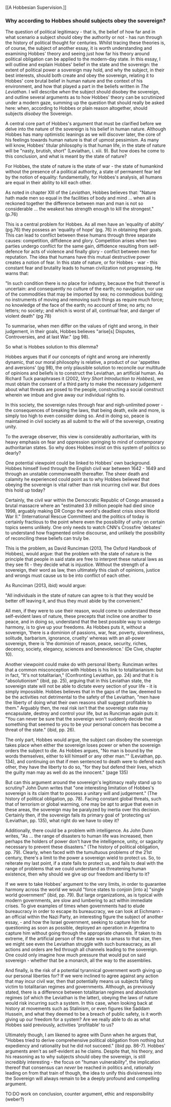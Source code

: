 [[A Hobbesian Supervision.]]
### Why according to Hobbes should subjects obey the sovereign?

The question of political legitimacy - that is, the belief of how far and in what scenario a subject should obey the authority or not - has run through the history of political thought for centuries. Whilst tracing these theories is, of course, the subject of another essay, it is worth understanding and examining Hobbes' theory and seeing just how far his theory around political obligation can be applied to the modern-day state. In this essay, I will outline and explain Hobbes' belief in the state and the sovereign: the extent of political power a sovereign may hold, and why the subject, in their best interests, should both create and obey the sovereign, relating it to Hobbes' core brutal belief in human nature and the context of his environment, and how that played a part in the beliefs written in *The Leviathan*. I will describe *when* the subject should disobey the sovereign, and outline several arguments as to how Hobbes' theory can be scrutinized under a modern gaze, summing up the question that should really be asked here: when, according to Hobbes or plain reason altogether, should subjects *disobey* the Sovereign.

A central core part of Hobbes's argument that must be clarified before we delve into the nature of the sovereign is his belief in human nature. Although Hobbes has many optimistic leanings as we will discover later, the core of his feelings towards human nature is that of upmost pessimism. As many will know, Hobbes' titular philosophy is that human life, in the state of nature will be "nasty, brutish, short" (Leviathan, i. xiii. 9). But how does he come to this conclusion, and what is meant by the state of nature?

For Hobbes, the state of nature is the state of war - the state of humankind without the presence of a political authority, a state of permanent fear led by the notion of equality: fundamentally, for Hobbes's analysis, all humans are equal in their ability to kill each other. 

As noted in chapter XIII of the *Leviathan*, Hobbes believes that:
"Nature hath made men so equal in the facilities of body and mind ... when all is reckoned together the difference between man and man is not so considerable ... the weakest has strength enough to kill the strongest." (p.76)

This is a central problem for Hobbes. As all men have an 'equality of ability' (pg.76) they possess an 'equality of hope' (pg. 76) in obtaining their goals. This can lead to conflict between these humans through three separate causes: competition, diffidence and glory. Competition arises when two parties undergo conflict for the same gain, diffidence resulting from self-defence for acts of violence and finally glory - conflict between men for reputation. The idea that humans have this mutual destructive power creates a notion of fear. In this state of nature, or for Hobbes - war - this constant fear and brutality leads to human civilization not progressing. He warns that:

"In such condition there is no place for industry, because the fruit thereof is uncertain: and consequently no culture of the earth; no navigation, nor use of the commodities that may be imported by sea; no commodious building; no instruments of moving and removing such things as require much force; no knowledge of the face of the earth; no account of time; no arts; no letters; no society; and which is worst of all, continual fear, and danger of violent death" (pg 78)

To summarise, when men differ on the values of right and wrong, in their judgement, in their goals, Hobbes believes "arise[s] Disputes, Controversies, and at last War." (pg 98).

So what is Hobbes solution to this dilemma?

Hobbes argues that if our concepts of right and wrong are inherently dynamic, that our moral philosophy is relative, a product of our 'appetites and aversions' (pg 98), the only plausible solution to reconcile our multitude of opinions and beliefs is to construct the Leviathan, an artificial human. As Richard Tuck paraphrases it (2002, *Very Short Introduction to Hobbes*), we must obtain the consent of a third party to make the necessary judgement about what threats are posed to the people, constructing a social construct wherein we imbue and give away our individual rights to.

In this society, the sovereign rules through fear and nigh-unlimited power - the consequences of breaking the laws, that being death, exile and more, is simply too high to even consider doing so. And in doing so, peace is maintained in civil society as all submit to the will of the sovereign, creating unity.

To the average observer, this view is considerably authoritarian, with its heavy emphasis on fear and oppression springing to mind of contemporary authoritarian states. So why does Hobbes insist on this system of politics so dearly?

One potential viewpoint could be linked to Hobbes' own background. Hobbes himself lived through the English civil war between 1642 - 1649 and through an unstable commonwealth thereafter. The sheer death and calamity he experienced could point as to why Hobbes believed that obeying the sovereign is vital rather than risk incurring civil war. But does this hold up today? 

Certainly, the civil war within the Democratic Republic of Congo amassed a brutal massacre where an "estimated 3.9 million people had died since 1998, arguably making DR Congo the world's deadliest crisis since World War II." (International Rescue Committee) and the politics of today is certainly fractious to the point where even the possibility of unity on certain topics seems unlikely. One only needs to watch CNN's Crossfire 'debates' to understand how fragmented online discourse, and unlikely the possibility of reconciling these beliefs can truly be.

This is the problem, as David Runciman (2013, The Oxford Handbook of Hobbes), would argue: that the problem with the state of nature is the principle that people in said state are free to interpret these natural laws as they see fit - they decide what is injustice. Without the strength of a sovereign, their word as law, then ultimately this clash of opinions, justice and wrongs must cause us to be into conflict of each other. 

As Runciman (2013, ibid) would argue:

"All individuals in the state of nature can agree to is that they would be better off leaving it, and thus they must abide by the convenient."

All men, if they were to use their reason, would come to understand these self-evident laws of nature, these precepts that incline one another to peace, and in doing so, understand that the best possible way to undergo harmony, is to give up your freedoms. As Hobbes puts it, without a sovereign, 'there is a dominion of passions, war, fear, poverty, slovenliness, solitude, barbarism, ignorance, cruelty' whereas with an all-power sovereign, there is 'the dominion of reason, peace, security, riches, decency, society, elegancy, sciences and benevolence.' (De Cive, chapter 10).

Another viewpoint could make do with personal liberty. Runciman writes that a common misconception with Hobbes is his link to totalitarianism: but in fact, "It's not totalitarian," (Confronting Leviathan, pp. 24) and that it is "absolutionism" (ibid, pp. 25), arguing that in this Leviathan state, the sovereign state will not be able to dictate every section of your life - it is simply impossible. Hobbes believes that in the gaps of the law, deemed to be the activities not detrimental to the safety of the Leviathan, "men have the liberty of doing what their own reasons shall suggest profitable to them." Arguably then, the real risk isn't that the sovereign state may encapsulate, destroy and control your life, but as Runciman again puts it: "You can never be sure that the sovereign won't suddenly decide that something that seemed to you to be your personal concern has become a threat of the state." (ibid, pp. 26).

The only part, Hobbes would argue, the subject can disobey the sovereign takes place when either the sovereign loses power or when the sovereign orders the subject to die. As Hobbes argues, "No man is bound by the words themselves, either to kill himself or any other man."" (Leviathan, pp. 134), and continuing on that if men sentenced to death were to defend each other, they have the liberty to do so, "for they but defend their lives, which the guilty man may as well do as the innocent." (page 135)

But can this argument around the sovereign's legitimacy really stand up to scrutiny? John Dunn writes that "one interesting limitation of Hobbes's sovereign is its claim that to possess a unitary will and judgement." (The history of political obligation, pp. 78). Facing constant global threats, such that of terrorism or global warming, one may be apt to argue that even in these areas, the sovereign may be paralyzed by inertia over this decision. Certainly then, if the sovereign fails its primary goal of 'protecting us' (Leviathan, pp. 135), what right do we have to obey it?

Additionally, there could be a problem with intelligence. As John Dunn writes, "As ... the range of disasters to human life was increased, then perhaps the holders of power don't have the intelligence, unity, or sagacity necessary to prevent these disasters." (The history of political obligation, pp. 79). Clearly, when faced with the tumultuous problems of the 21st century, there's a limit to the power a sovereign wield to protect us. So, to reiterate my last point, if a state fails to protect us, and fails to deal with the range of problems that we could understand as threatening human existence, then why should we give up our freedom and liberty to it?

If we were to take Hobbes' argument to the very limits, in order to guarantee harmony across the world we would "force states to conjoin [into a] "single world government" (ibid, pp. 79). But large organizations, as is typical with modern governments, are slow and lumbering to act within immediate crises. To give examples of times when governments had to elude bureaucracy in order to escape its bureaucracy, we can look at Eichmann - an official within the Nazi Party, an interesting figure the subject of another essay, - and how the Israel government, seeking to capture him for questioning as soon as possible, deployed an operation in Argentina to capture him without going through the appropriate channels. If taken to its extreme, if the artificial person of the state was to amass to that size, then we might see even the Leviathan struggle with such bureaucracy, as all actions and orders are fed through all channels leading to the sovereign. One could only imagine how much pressure that would put on said sovereign - whether that be a monarch, all the way to the assemblies.

And finally, is the risk of a potential tyrannical government worth giving up our personal liberties for? If we were inclined to agree against any action that may incur civil war, then that potentially means us subjects falling victim to totalitarian regimes and governments. Although, as previously stated, there is a difference between totalitarian regimes and absolutism regimes (of which the Leviathan is the latter), obeying the laws of nature would risk incurring such a system. In this case, when looking back at history at movements such as Stalinism, or even figures like Saddam Hussein, and what they deemed to be a breach of public safety, is it worth giving up our freedom for a system? Are we really able to do as what Hobbes said previously, activities 'profitable' to us?

Ultimately though, I am likened to agree with Dunn when he argues that, "Hobbes tried to derive comprehensive political obligation from nothing but expediency and rationality but he did not succeed." (ibid pp. 86-7). Hobbes' arguments aren't as self-evident as he claims. Despite that, his theory, and his reasoning as to why subjects should obey the sovereign, is still incredibly interesting - the focus on "human vulnerability", the implication thereof that consensus can *never* be reached in politics and, rationally leading on from that train of though, the idea to unify this divisiveness into the Sovereign will always remain to be a deeply profound and compelling argument.




TO:DO work on conclusion, counter argument, ethic and responsibility (weber?)


